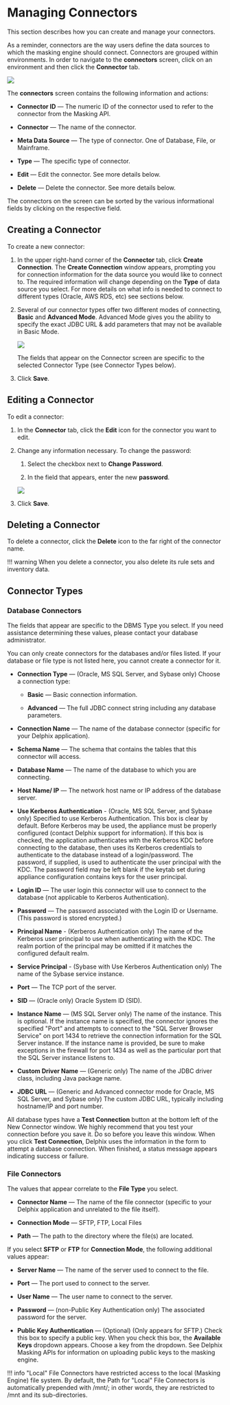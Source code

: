 # Managing Connectors

This section describes how you can create and manage your connectors.

As a reminder, connectors are the way users define the data sources to which
the masking engine should connect. Connectors are grouped within
environments. In order to navigate to the **connectors** screen, click on an
environment and then click the **Connector** tab.

![](./media/image5.png)

The **connectors** screen contains the following information and actions:

  - **Connector ID** — The numeric ID of the connector used to refer
    to the connector from the Masking API.

  - **Connector** — The name of the connector.

  - **Meta Data Source** — The type of connector. One of Database, File, or
    Mainframe.

  - **Type** — The specific type of connector.

  - **Edit** — Edit the connector. See more details below.

  - **Delete** — Delete the connector. See more details below.

The connectors on the screen can be sorted by the various informational
fields by clicking on the respective field.

## Creating a Connector

To create a new connector:

1.  In the upper right-hand corner of the **Connector** tab, click
    **Create Connection**. The **Create Connection** window appears,
    prompting you for connection information for the data source you
    would like to connect to. The required information will change
    depending on the **Type** of data source you select. For more
    details on what info is needed to connect to different types
    (Oracle, AWS RDS, etc) see sections below.

2.  Several of our connector types offer two different modes of
    connecting, **Basic** and **Advanced Mode**. Advanced Mode gives you
    the ability to specify the exact JDBC URL & add parameters that
    may not be available in Basic Mode.

    ![](./media/create_connector.png)
    
    The fields that appear on the Connector screen are specific to the selected
    Connector Type (see Connector Types below).

3.  Click **Save**.

## Editing a Connector

To edit a connector:

1.  In the **Connector** tab, click the **Edit** icon for the
    connector you want to edit.

2.  Change any information necessary. To change the password:
    
    1.  Select the checkbox next to **Change Password**.
    
    2.  In the field that appears, enter the new **password**.

    ![](./media/image3.png)

3.  Click **Save**.

## Deleting a Connector

To delete a connector, click the **Delete** icon to the far right of the
connector name.

!!! warning 
    When you delete a connector, you also delete its rule sets and inventory data.

## Connector Types

### **Database Connectors**

The fields that appear are specific to the DBMS Type you select. If you
need assistance determining these values, please contact your database
administrator.

You can only create connectors for the databases and/or files listed. If
your database or file type is not listed here, you cannot create a
connector for it.

  - **Connection Type** — (Oracle, MS SQL Server, and Sybase only) Choose a
    connection type:
    
      - **Basic** — Basic connection information.
    
      - **Advanced** — The full JDBC connect string including any database parameters.

  - **Connection Name** — The name of the database connector (specific
    for your Delphix application).
    
  - **Schema Name** — The schema that contains the tables that this
    connector will access.

  - **Database Name** — The name of the database to which you are
    connecting.

  - **Host Name/ IP** — The network host name or IP
    address of the database server.

  - **Use Kerberos Authentication** - (Oracle, MS SQL Server, and Sybase only) Specified
    to use Kerberos Authentication. This box is clear by default. Before Kerberos may be used,
    the appliance must be properly configured (contact Delphix support for information).
    If this box is checked, the application authenticates with the Kerberos KDC before
    connecting to the database, then uses its Kerberos credentials to authenticate to the
    database instead of a login/password. The password, if supplied, is used to authenticate
    the user principal with the KDC. The password field may be left blank if the keytab
    set during appliance configuration contains keys for the user principal.

  - **Login ID** — The user login this connector will use to connect to the database (not applicable
    to Kerberos Authentication).

  - **Password** — The password associated with the Login ID or
    Username. (This password is stored encrypted.)

  - **Principal Name** - (Kerberos Authentication only) The name of the Kerberos user principal 
    to use when authenticating with the KDC. The realm portion of the principal may be omitted 
    if it matches the configured default realm.

  - **Service Principal** - (Sybase with Use Kerberos Authentication only) The name of the 
    Sybase service instance.
 
  - **Port** — The TCP port of the server.

  - **SID** — (Oracle only) Oracle System ID (SID).

  - **Instance Name** — (MS SQL Server only) The name of the instance.
    This is optional. If the instance name is specified, the connector
    ignores the specified "Port" and attempts to connect to the "SQL
    Server Browser Service" on port 1434 to retrieve the connection
    information for the SQL Server instance. If the instance name is
    provided, be sure to make exceptions in the firewall for port 1434
    as well as the particular port that the SQL Server instance
    listens to.

  - **Custom Driver Name** — (Generic only) The name of the
    JDBC driver class, including Java package name.

  - **JDBC URL** — (Generic and Advanced connector mode for
    Oracle, MS SQL Server, and Sybase only) The custom
    JDBC URL, typically including hostname/IP and port number.

All database types have a **Test Connection** button at the bottom left
of the New Connector window. We highly recommend that you test your
connection before you save it. Do so before you leave this window. When
you click **Test Connection**, Delphix uses the information in the form
to attempt a database connection. When finished, a status message
appears indicating success or failure.

### **File Connectors**

The values that appear correlate to the **File Type** you select.

  - **Connector Name** — The name of the file connector (specific to
    your Delphix application and unrelated to the file itself).

  - **Connection Mode** — SFTP, FTP, Local Files

  - **Path** — The path to the directory where the file(s) are
    located.

If you select **SFTP** or **FTP** for **Connection Mode**, the following
additional values appear:

  - **Server Name** — The name of the server used to connect to the
    file.

  - **Port** — The port used to connect to the
server.

  - **User Name** — The user name to connect to the server.

  - **Password** — (non-Public Key Authentication only) The associated password
    for the server.

  - **Public Key Authentication** — (Optional) (Only appears for
    SFTP.) Check this box to specify a public key. When you check this box, the
    **Available Keys** dropdown appears. Choose a key from the dropdown. See
    Delphix Masking APIs for information on uploading public keys to the masking
    engine.

!!! info
    "Local" File Connectors have restricted access to the local (Masking Engine) file system. By default, the Path for "Local" File Connectors is automatically prepended with /mnt/; in other words, they are restricted to /mnt and its sub-directories.
